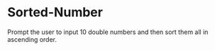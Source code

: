 # Sorted-Number
Prompt the user to input 10 double numbers and then sort them all in ascending order.
